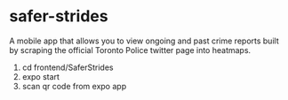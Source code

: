 # safer-strides
A mobile app that allows you to view ongoing and past crime reports built by scraping the official Toronto Police twitter page into heatmaps.

1. cd frontend/SaferStrides
2. expo start
3. scan qr code from expo app
